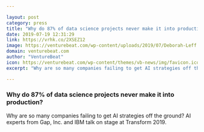 ```yaml
---

layout: post
category: press
title: "Why do 87% of data science projects never make it into production?"
date: 2019-07-19 12:31:29
link: https://vrhk.co/2XSEZ12
image: https://venturebeat.com/wp-content/uploads/2019/07/Deborah-Leff.jpg?w=1200&strip=all
domain: venturebeat.com
author: "VentureBeat"
icon: https://venturebeat.com/wp-content/themes/vb-news/img/favicon.ico
excerpt: "Why are so many companies failing to get AI strategies off the ground? AI experts from Gap, Inc. and IBM talk on stage at Transform 2019."

---
```


### Why do 87% of data science projects never make it into production?

Why are so many companies failing to get AI strategies off the ground? AI experts from Gap, Inc. and IBM talk on stage at Transform 2019.